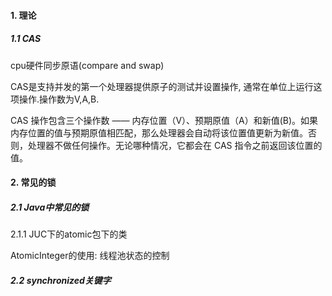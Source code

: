 #### 1. 理论

##### 1.1 CAS

cpu硬件同步原语(compare and swap)

CAS是支持并发的第一个处理器提供原子的测试并设置操作, 通常在单位上运行这项操作.操作数为V,A,B.

CAS 操作包含三个操作数 —— 内存位置（V）、预期原值（A）和新值(B)。如果内存位置的值与预期原值相匹配，那么处理器会自动将该位置值更新为新值。否则，处理器不做任何操作。无论哪种情况，它都会在 CAS 指令之前返回该位置的值。



#### 2. 常见的锁

##### 2.1 Java中常见的锁

2.1.1 JUC下的atomic包下的类

AtomicInteger的使用: 线程池状态的控制

##### 2.2 synchronized关键字